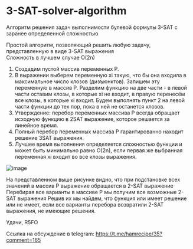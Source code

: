 # 3-SAT-solver-algorithm
Алгоритм  решения задач выполнимости булевой формулы 3-SAT с заранее определенной сложностью

Простой алгоритм, позволяющий решить любую задачу, представленную в виде 3-SAT выражения<br/>
Сложность в лучшем случае O(2n)

1. Создадим пустой массив переменных P. 
2. В выражении выберем переменную xi такую, что бы она входила в максимальное число клозов (дизъюнктов). Запишем эту переменную в массив P. Разделим функцию на две части - в левой части оставим клозы, в которые xi не входит, в правую перенесём все клозы, в которые xi входит. Будем выполнять пункт 2 на левой части функции до тех пор, пока в ней не останется клозов. 
3. Утверждение: перебор переменных массива P всегда обращает исходную функцию в 2SAT выражение, которое решается за линейное время.
4. Полный перебор переменных массива P гарантированно находит решение 3SAT выражения.
5. Лучшее время выполнения определяется сложностью функции и может быть минимально равно O(2n), если первая же выбранная переменная xi входит во все клозы выражения.

![image](https://github.com/user-attachments/assets/59e30b0b-b6b4-43f8-8dff-8506a1138711)

На представленном выше рисунке видно, что при подстановке всех значений в массив P выражение обращается в 2-SAT выражение
Перебирая все варианты в массиве P мы получим все возможные 2-SAT выражения
Решив их мы найдем, что функция или имеет решение или не имеет, если все варианты перебора возвратили 2-SAT выражения, не имеющие решения.

Удачи, R5FO

Ссылка на обсуждение в telegram: https://t.me/hamrecipe/35?comment=165
